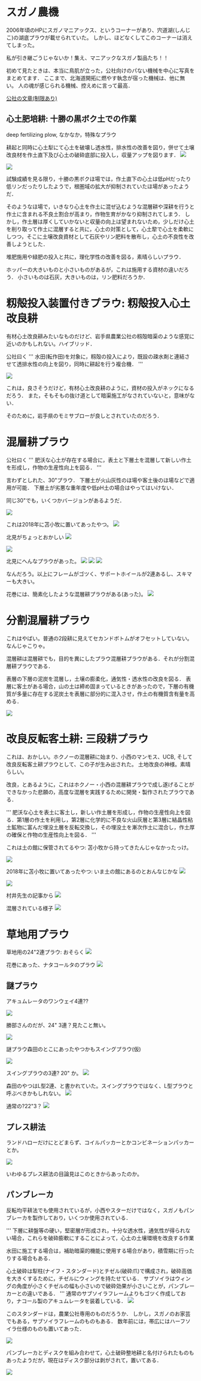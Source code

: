 # スガノ農機
2006年頃のHPにスガノマニアックス、というコーナーがあり、宍道湖(しんじこ)の湖底プラウが載せられていた。
しかし、ほどなくしてこのコーナーは消えてしまった。

私が引き継ごうじゃないか！集え、マニアックなスガノ製品たち！！

初めて見たときは、本当に鳥肌が立った，公社向けのパない機械を中心に写真をまとめてます．
ここまで、北海道開拓に燃やす執念が宿った機械は、他に無い。
人の魂が感じられる機械、控えめに言って最高．

[公社の文章(制限あり)](https://drive.google.com/file/d/1PRVEy5aMYG2PhiCSwAgZYZkdRrgvac2c/view)

## 心土肥培耕: 十勝の黒ボク土での作業
deep fertilizing plow, なかなか，特殊なプラウ

耕起と同時に心土犁にて心土を破壊し透水性，排水性の改善を図り，併せて土壌改良材を作土直下及び心土の破砕底部に投入し，収量アップを図ります．
![](./img/sugano/cat_shindohibai.png)

![](./img/sugano/cat_shindohiba2.png)

試験成績を見る限り，十勝の黒ボクほ場では，作土直下の心土は低pHだったり低リンだったりしたようで，根圏域の拡大が抑制されていたほ場があったようだ．

そのようなほ場で，いきなり心土を作土に混ぜ込むような混層耕や深耕を行うと作土に含まれる不良土割合が高まり，作物生育がかなり抑制されてしまう．
しかし，作土層は厚くしていかないと収量の向上は望まれないため，少しだけ心土を削り取って作土に混層すると共に，心土の対策として，心土犂で心土を柔軟にしつつ，そこに土壌改良資材として石灰やリン肥料を散布し，心土の不良性を改善しようとした．

堆肥施用や緑肥の投入と共に，理化学性の改善を図る，素晴らしいプラウ．

ホッパーの大きいものと小さいものがあるが，これは施用する資材の違いだろう．
小さいものは石灰，大きいものは，リン肥料だろうか．

# 籾殻投入装置付きプラウ: 籾殻投入心土改良耕

有材心土改良耕みたいなものだけど、岩手県農業公社の籾殻暗渠のような感覚に近いのかもしれない。ハイブリッド．

公社曰く
''' 
水田(転作田)を対象に，籾殻の投入により，既設の疎水剤と連結させて透排水性の向上を図り，同時に耕起を行う複合機．
'''

![](./img/sugano/kousya_momigara.JPG)

これは，良さそうだけど，有材心土改良耕のように，資材の投入がネックになるだろう．
また，そもそもの抜け道として暗渠施工がなされていないと，意味がない．

そのために，岩手県のモミサブローが良しとされていたのだろう．

# 混層耕プラウ

公社曰く
'''
肥沃な心土が存在する場合に，表土と下層土を混層して新しい作土を形成し，作物の生産性向上を図る．
'''

言わずとしれた、30"プラウ．
下層土が火山灰性のほ場や客土後のほ場などで適用が可能．
下層土が劣悪な重年度や低pH土の場合はやってはいけない．

同じ30"でも，いくつかバージョンがあるようだ．

![](./img/sugano/kousya_konsou.JPG)

これは2018年に苫小牧に置いてあったやつ。
![](./img/sugano/tomakomai_30layermix.JPG)

北見がちょっとおかしい
![](./img/sugano/kitami_konsou.JPG)

![](./img/sugano/kitami_konsou2.JPG)

北見にへんなプラウがあった。
![](./img/sugano/kitami_jumboKonsou1.JPG)
![](./img/sugano/kitami_jumboKonsou2.JPG)
![](./img/sugano/kitami_jumboKonsou3.JPG)

なんだろう。以上にフレームがゴツく、サポートホイールが2連あるし、スキマーも大きい。

花巻には、簡素化したような混層耕プラウがある(あった)。
![](./img/sugano/hanamaki_konsou.JPG)

# 分割混層耕プラウ

これはやばい。普通の2段耕に見えてセカンドボトムがオフセットしていない。なんじゃこりゃ。

混層耕は混層耕でも，目的を異にしたプラウ混層耕プラウがある．それが分割混層耕プラウである．

表層の下層の泥炭を混層し，土壌の膨柔化，通気性・透水性の改良を図る．
表層に客土がある場合，山の土は締め固まっているときがあったので，下層の有機質が多量に存在する泥炭土を表層に部分的に混入させ，作土の有機質含有量を高める．

![](./img/sugano/kousya_bunkatsu.JPG)

# 改良反転客土耕: 三段耕プラウ

これは、おかしい。ホクノーの混層耕に始まり、小西のマンモス、UCB, そして改良反転客土耕プラウとして、この子が生み出された。
土地改良の神様。素晴らしい。


改良，とあるように，これはホクノー・小西の混層耕プラウで成し遂げることができなかった悲願の，高度な混層を実践するために開発・製作されたプラウである．

'''
肥沃な心土を表土に客土し，新しい作土層を形成し，作物の生産性向上を図る．第1層の作土を利用し，第2層に化学的に不良な火山灰層と第3層に結晶性粘土鉱物に富んだ埋没土層を反転交換し，その埋没土を漸次作土に混合し，作土厚の確保と作物の生産性向上を図る．
'''

これは土の館に保管されてるやつ: 苫小牧から持ってきたんじゃなかったっけ。

![](./img/sugano/kousya_sandankou.JPG)

2018年に苫小牧に置いてあったやつ: いま土の館にあるのとおんなじかな
![](./img/sugano/tomakomai_sandankou.JPG)


![](./img/sugano/sandankou.png)

村井先生の記事から
![](./img/sugano/P14-08-1024x713.jpg)

混層されている様子
![](./img/sugano/P14-10-1024x693.jpg)


# 草地用プラウ

草地用の24"2連プラウ: おそらく
![](./img/sugano/tomakomai_242.JPG)

花巻にあった、ナタコールタのプラウ
![](./img/sugano/hanamaki_blushBreaker.JPG)


## 謎プラウ

アキュムレータのワンウェイ4連??

![](./img/sugano/cat_acum4.png)

勝部さんのだが、24" 3連？見たこと無い。

![](./img/sugano/cat_katsube_243.png)

謎プラウ森田のとこにあったやつかもスイングプラウ(仮)

![](./img/sugano/swingPlow.png)

スイングプラウの3連? 20" か。
![](./img/sugano/P16-05-1024x703.jpg)

森田のやつはL型2連、と書かれていた。スイングプラウではなく、L型プラウと呼ぶべきかもしれない。
![](./img/sugano/morita_swingPlot.png)

通常の?22"3？
![](./img/sugano/P14-01-1024x713.jpg)

## プレス耕法

ランドハローだけにとどまらず、コイルパッカーとかコンビネーションパッカーとか。

![](./img/sugano/landHarrow.png)

いわゆるプレス耕法の目論見はこのときからあったのか。


## パンブレーカ
反転均平耕法でも使用されているが，小西やスターだけではなく，スガノもパンブレーカを製作しており，いくつか使用されている．

'''
下層に耕盤等の硬い，堅密層が形成され，十分な透水性，通気性が得られない場合，これらを破砕膨軟にすることによって，心土の土壌環境を改良する作業

水田に施工する場合は，補助暗渠的機能に使用する場合があり，積雪期に行ったりする場合もある．

心土破砕は犁柱(ナイフ・スタンダード)とチゼル(破砕爪)で構成され，破砕高価を大きくするために，チゼルにウィングを持たせている．
サブソイラはウィングの角度が小さくチゼルの幅も小さいので破砕効果が小さいことが，パンブレーカーとの違いである．
'''
通常のサブソイラフレームよりもゴツく作成しており，ナコール製のアキュムレータを装着している．
![](./img/sugano/obihiro_panbreaker_knife.jpg)

このスタンダードは，農業公社専用のものだろうか．
しかし，スガノのお家芸でもある，サブソイラフレームのものもある．
数年前には，帯広にはハーフソイラ仕様のものも置いてあった．

![](./img/sugano/obihiro_panbreaker_halfsoil.jpg)


パンブレーカとディスクを組み合わせて，心土破砕整地耕と名付けられたものもあったようだが，現在はディスク部分は剥がされて，置いてある．

![](./img/sugano/obihiro_panbreaker_attachment.jpg)

